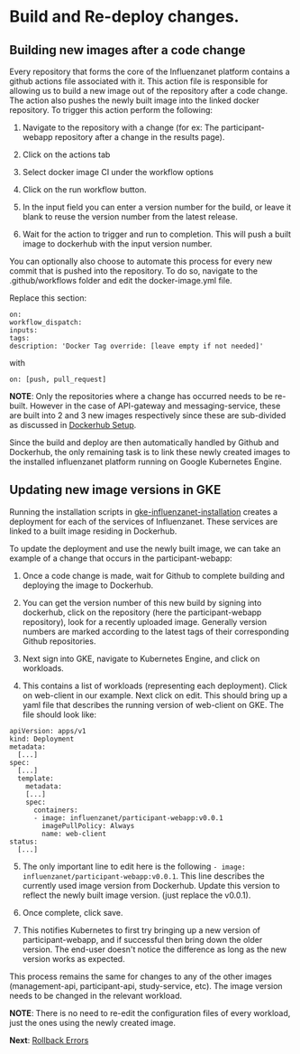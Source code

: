 # Build and Re-deploy changes.

## Building new images after a code change

Every repository that forms the core of the Influenzanet platform contains a github actions file associated with it. This action file is responsible for allowing us to build a new image out of the repository after a code change. The action also pushes the newly built image into the linked docker repository. To trigger this action perform the following:

1. Navigate to the repository with a change (for ex: The participant-webapp repository after a change in the results page).

2. Click on the actions tab

3. Select docker image CI under the workflow options

4. Click on the run workflow button. 

5. In the input field you can enter a version number for the build, or leave it blank to reuse the version number from the latest release.

6. Wait for the action to trigger and run to completion. This will push a built image to dockerhub with the input version number.

You can optionally also choose to automate this process for every new commit that is pushed into the repository. To do so, navigate to the .github/workflows folder and edit the docker-image.yml file.

Replace this section:

```
on:
workflow_dispatch:
inputs:
tags:
description: 'Docker Tag override: [leave empty if not needed]'
```

with

```
on: [push, pull_request]
```

**NOTE**: Only the repositories where a change has occurred needs to be re-built. However in the case of API-gateway and messaging-service, these are built into 2 and 3 new images respectively since these are sub-divided as discussed in [Dockerhub Setup](../installation/2-dockerhub-setup.md).

Since the build and deploy are then automatically handled by Github and Dockerhub, the only remaining task is to link these newly created images to the installed influenzanet platform running on Google Kubernetes Engine.

## Updating new image versions in GKE

Running the installation scripts in [gke-influenzanet-installation](https://github.com/influenzanet/influenzanet-setup-guide/blob/master/installation/3-install-influenzanet-gke.md) creates a deployment for each of the services of Influenzanet. These services are linked to a built image residing in Dockerhub.

To update the deployment and use the newly built image, we can take an example of a change that occurs in the participant-webapp:

1. Once a code change is made, wait for Github to complete building and deploying the image to Dockerhub.

2. You can get the version number of this new build by signing into dockerhub, click on the repository (here the participant-webapp  repository), look for a recently uploaded image. Generally version numbers are marked according to the latest tags of their corresponding Github repositories.

3. Next sign into GKE, navigate to Kubernetes Engine, and click on workloads.

4. This contains a list of workloads (representing each deployment). Click on web-client in our example. Next click on edit. This should bring up a yaml file that describes the running version of web-client on GKE. The file should look like:

```
apiVersion: apps/v1
kind: Deployment
metadata:
  [...]
spec:
  [...]
  template:
    metadata:
    [...]
    spec:
      containers:
      - image: influenzanet/participant-webapp:v0.0.1
        imagePullPolicy: Always
        name: web-client
status:
  [...]
```

5. The only important line to edit here is the following ```- image: influenzanet/participant-webapp:v0.0.1```. This line describes the currently used image version from Dockerhub. Update this version to reflect the newly built image version. (just replace the v0.0.1).

6. Once complete, click save.

7. This notifies Kubernetes to first try bringing up a new version of participant-webapp, and if successful then bring down the older version. The end-user doesn't notice the difference as long as the new version works as expected.

This process remains the same for changes to any of the other images (management-api, participant-api, study-service, etc). The image version needs to be changed in the relevant workload.

**NOTE**: There is no need to re-edit the configuration files of every workload, just the ones using the newly created image.

**Next**: [Rollback Errors](../redeploying-changes/3-rollback-errors.md)